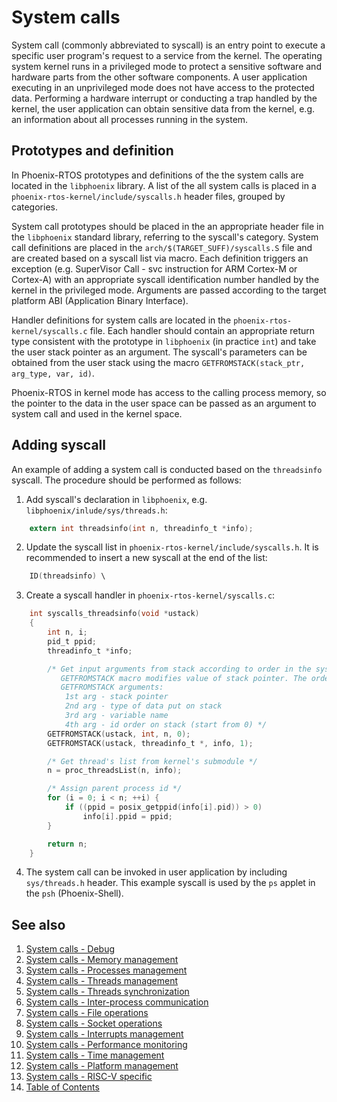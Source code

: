 # System calls

System call (commonly abbreviated to syscall) is an entry point to execute a specific user program's request to a service from the kernel. The operating system kernel runs in a privileged mode to protect a sensitive software and hardware parts from the other software components. A user application executing in an unprivileged mode does not have access to the protected data. Performing a hardware interrupt or conducting a trap handled by the kernel, the user application can obtain sensitive data from the kernel, e.g. an information about all processes running in the system.

## Prototypes and definition

In Phoenix-RTOS prototypes and definitions of the the system calls are located in the `libphoenix` library. A list of the all system calls is placed in a `phoenix-rtos-kernel/include/syscalls.h` header files, grouped by categories.

System call prototypes should be placed in the an appropriate header file in the `libphoenix` standard library, referring to the syscall's category.
System call definitions are placed in the `arch/$(TARGET_SUFF)/syscalls.S` file and are created based on a syscall list via macro. Each definition triggers an exception (e.g. SuperVisor Call - svc instruction for ARM Cortex-M or Cortex-A) with an appropriate syscall identification number handled by the kernel in the privileged mode. Arguments are passed according to the target platform ABI (Application Binary Interface).

Handler definitions for system calls are located in the `phoenix-rtos-kernel/syscalls.c` file. Each handler should contain an appropriate return type consistent with the prototype in `libphoenix` (in practice `int`) and take the user stack pointer as an argument. The syscall's parameters can be obtained from the user stack using the macro `GETFROMSTACK(stack_ptr, arg_type, var, id)`.

Phoenix-RTOS in kernel mode has access to the calling process memory, so the pointer to the data in the user space can be passed as an argument to system call and used in the kernel space.

## Adding syscall

An example of adding a system call is conducted based on the `threadsinfo` syscall. The procedure should be performed as follows:

1. Add syscall's declaration in `libphoenix`, e.g. `libphoenix/inlude/sys/threads.h`:

```C
    extern int threadsinfo(int n, threadinfo_t *info);
```

2. Update the syscall list in `phoenix-rtos-kernel/include/syscalls.h`. It is recommended to insert a new syscall at the end of the list:

```C
    ID(threadsinfo) \
```

3. Create a syscall handler in `phoenix-rtos-kernel/syscalls.c`:

```C
    int syscalls_threadsinfo(void *ustack)
    {
        int n, i;
        pid_t ppid;
        threadinfo_t *info;

        /* Get input arguments from stack according to order in the syscall prototype.
           GETFROMSTACK macro modifies value of stack pointer. The order of its invocation has to be compliant with arguments put on stack.
           GETFROMSTACK arguments:
            1st arg - stack pointer
            2nd arg - type of data put on stack
            3rd arg - variable name
            4th arg - id order on stack (start from 0) */
        GETFROMSTACK(ustack, int, n, 0);
        GETFROMSTACK(ustack, threadinfo_t *, info, 1);

        /* Get thread's list from kernel's submodule */
        n = proc_threadsList(n, info);

        /* Assign parent process id */
        for (i = 0; i < n; ++i) {
            if ((ppid = posix_getppid(info[i].pid)) > 0)
                info[i].ppid = ppid;
        }

        return n;
    }
```

4. The system call can be invoked in user application by including `sys/threads.h` header. This example syscall is used by the `ps` applet in the `psh` (Phoenix-Shell).

## See also

1. [System calls - Debug](debug.md)
2. [System calls - Memory management](mem.md)
3. [System calls -  Processes management](proc.md)
4. [System calls - Threads management](threads.md)
5. [System calls - Threads synchronization](sync.md)
6. [System calls - Inter-process communication](ipc.md)
7. [System calls - File operations](file.md)
8. [System calls - Socket operations](socket.md)
9. [System calls - Interrupts management](interrupts.md)
10. [System calls - Performance monitoring](perf.md)
11. [System calls - Time management](time.md)
12. [System calls - Platform management](platform.md)
13. [System calls - RISC-V specific](riscv.md)
14. [Table of Contents](../../README.md)
